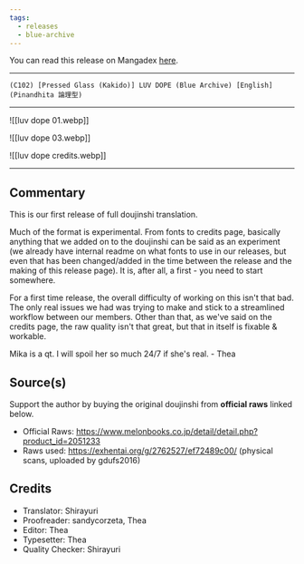 ```yaml
---
tags:
  - releases
  - blue-archive
---
```

You can read this release on Mangadex [here](https://mangadex.org/title/d74b381c-5ab5-4a1b-9d73-e060a18183e0/blue-archive-luv-dope).

---

`(C102) [Pressed Glass (Kakido)] LUV DOPE (Blue Archive) [English] (Pinandhita 論理型)`

---

![[luv dope 01.webp]]

![[luv dope 03.webp]]

![[luv dope credits.webp]]

---

## Commentary

This is our first release of full doujinshi translation.

Much of the format is experimental. From fonts to credits page, basically anything that we added on to the doujinshi can be said as an experiment (we already have internal readme on what fonts to use in our releases, but even that has been changed/added in the time between the release and the making of this release page). It is, after all, a first - you need to start somewhere.

For a first time release, the overall difficulty of working on this isn't that bad. The only real issues we had was trying to make and stick to a streamlined workflow between our members. Other than that, as we've said on the credits page, the raw quality isn't that great, but that in itself is fixable & workable.

Mika is a qt. I will spoil her so much 24/7 if she's real. - Thea

## Source(s)

Support the author by buying the original doujinshi from **official raws** linked below.

- Official Raws: https://www.melonbooks.co.jp/detail/detail.php?product_id=2051233
- Raws used: https://exhentai.org/g/2762527/ef72489c00/ (physical scans, uploaded by gdufs2016)

## Credits

- Translator: Shirayuri
- Proofreader: sandycorzeta, Thea
- Editor: Thea
- Typesetter: Thea
- Quality Checker: Shirayuri